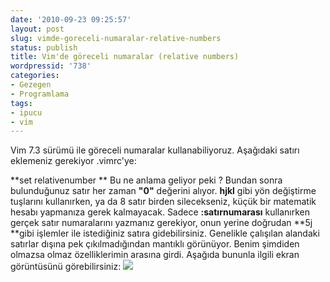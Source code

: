 ```yaml
---
date: '2010-09-23 09:25:57'
layout: post
slug: vimde-goreceli-numaralar-relative-numbers
status: publish
title: Vim'de göreceli numaralar (relative numbers)
wordpressid: '738'
categories:
- Gezegen
- Programlama
tags:
- ipucu
- vim
---
```


Vim 7.3 sürümü ile göreceli numaralar kullanabiliyoruz. Aşağıdaki satırı eklemeniz gerekiyor .vimrc'ye:

**set relativenumber
**
Bu ne anlama geliyor peki ? Bundan sonra bulunduğunuz satır her zaman **"0"** değerini alıyor. **hjkl** gibi yön değiştirme tuşlarını kullanırken, ya da 8 satır birden silecekseniz, küçük bir matematik hesabı yapmanıza gerek kalmayacak. Sadece **:satırnumarası** kullanırken gerçek satır numaralarını yazmanız gerekiyor, onun yerine doğrudan **5j **gibi işlemler ile istediğiniz satıra gidebilirsiniz. Genelikle çalışılan alandaki satırlar dışına pek çıkılmadığından mantıklı görünüyor. Benim şimdiden olmazsa olmaz özelliklerimin arasına girdi. Aşağıda bununla ilgili ekran görüntüsünü görebilirsiniz:
[![](http://arsln.org/wp-content/uploads/vim_relativenumbers.png)](http://arsln.org/wp-content/uploads/vim_relativenumbers.png)
